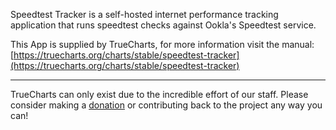 Speedtest Tracker is a self-hosted internet performance tracking application that runs speedtest checks against Ookla's Speedtest service.

This App is supplied by TrueCharts, for more information visit the manual: [https://truecharts.org/charts/stable/speedtest-tracker](https://truecharts.org/charts/stable/speedtest-tracker)

---

TrueCharts can only exist due to the incredible effort of our staff.
Please consider making a [donation](https://truecharts.org/sponsor) or contributing back to the project any way you can!
